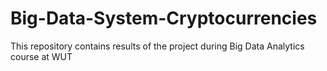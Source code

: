 # Big-Data-System-Cryptocurrencies
This repository contains results of the project during Big Data Analytics course at WUT
